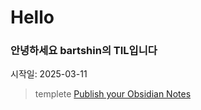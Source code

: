 # Hello

### 안녕하세요 bartshin의 TIL입니다
시작일: 2025-03-11

>templete [Publish your Obsidian Notes](https://github.com/jobindjohn/obsidian-publish-mkdocs?tab=readme-ov-file)
